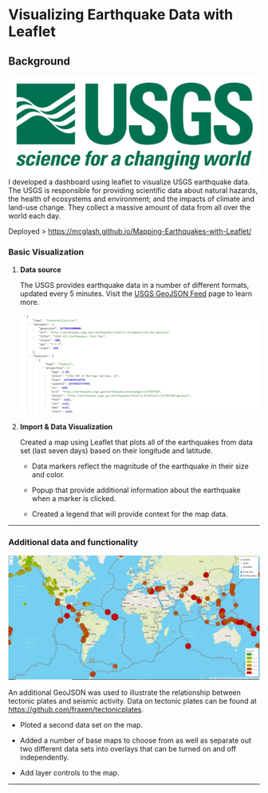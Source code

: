 # Visualizing Earthquake Data with Leaflet

## Background

![1-Logo](Images/1-Logo.png)
I developed a dashboard using leaflet to visualize USGS earthquake data. The USGS is responsible for providing scientific data about natural hazards, the health of ecosystems and environment; and the impacts of climate and land-use change. They collect a massive amount of data from all over the world each day. 

Deployed > https://mcglash.github.io/Mapping-Earthquakes-with-Leaflet/

### Basic Visualization

1. **Data source**

   The USGS provides earthquake data in a number of different formats, updated every 5 minutes. Visit the [USGS GeoJSON Feed](http://earthquake.usgs.gov/earthquakes/feed/v1.0/geojson.php) page to learn more.

   ![4-JSON](Images/4-JSON.png)

2. **Import & Data Visualization**

   Created a map using Leaflet that plots all of the earthquakes from data set (last seven days) based on their longitude and latitude.

   * Data markers reflect the magnitude of the earthquake in their size and color.

   * Popup that provide additional information about the earthquake when a marker is clicked.

   * Created a legend that will provide context for the map data.

- - -

### Additional data and functionality

![5-Advanced](Images/5-Advanced.png)

An additional GeoJSON was used to illustrate the relationship between tectonic plates and seismic activity. Data on tectonic plates can be found at <https://github.com/fraxen/tectonicplates>.

* Ploted a second data set on the map.

* Added a number of base maps to choose from as well as separate out  two different data sets into overlays that can be turned on and off independently.

* Add layer controls to the map.

- - -

